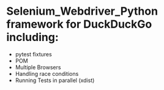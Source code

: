 # Selenium_Webdriver_Python framework for DuckDuckGo including:
- pytest fixtures
- POM
- Multiple Browsers
- Handling race conditions
- Running Tests in parallel (xdist)